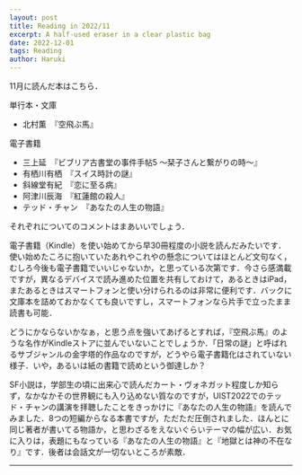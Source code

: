 ```yaml
---
layout: post
title: Reading in 2022/11
excerpt: A half-used eraser in a clear plastic bag
date: 2022-12-01
tags: Reading
author: Haruki
---
```


11月に読んだ本はこちら．

単行本・文庫
* 北村薫　『空飛ぶ馬』

電子書籍
* 三上延　『ビブリア古書堂の事件手帖5 ～栞子さんと繋がりの時～』
* 有栖川有栖　『スイス時計の謎』
* 斜線堂有紀　『恋に至る病』
* 阿津川辰海　『紅蓮館の殺人』
* テッド・チャン　『あなたの人生の物語』

それぞれについてのコメントはまあいいでしょう．

電子書籍（Kindle）を使い始めてから早30冊程度の小説を読んだみたいです．使い始めたころに抱いていたあれやこれやの懸念についてはほとんど文句なく，むしろ今後も電子書籍でいいじゃないか，と思っている次第です．今さら感満載ですが，異なるデバイスで読み進めた位置を共有しておけて，あるときはiPad，またあるときはスマートフォンと使い分けられるのは非常に便利です．バックに文庫本を詰めておかなくても良いですし，スマートフォンなら片手で立ったまま読書も可能．

どうにかならないかなぁ，と思う点を強いてあげるとすれば，『空飛ぶ馬』のような名作がKindleストアに並んでいないことでしょうか．「日常の謎」と呼ばれるサブジャンルの金字塔的作品なのですが，どうやら電子書籍化はされていない様子．いや，あるいは紙の書籍で読めという御達しか？

SF小説は，学部生の頃に出来心で読んだカート・ヴォネガット程度しか知らず，なかなかその世界観にも入り込めない質なのですが，UIST2022でのテッド・チャンの講演を拝聴したことをきっかけに『あなたの人生の物語』を読んでみました．8つの短編からなる本書ですが，ただただ圧倒されました．ほんとに同じ著者が書いてる物語か，と思わざるをえないぐらいテーマの幅が広い．お気に入りは，表題にもなっている『あなたの人生の物語』と『地獄とは神の不在なり』です．後者は会話文が一切ないところが素敵．

-----
